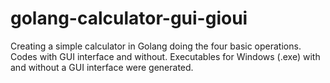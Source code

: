 # golang-calculator-gui-gioui
Creating a simple calculator in Golang doing the four basic operations. Codes with GUI interface and without. Executables for Windows (.exe) with and without a GUI interface were generated.
